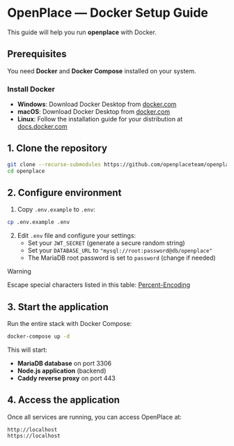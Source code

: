 # OpenPlace — Docker Setup Guide

This guide will help you run **openplace** with Docker.

## Prerequisites

You need **Docker** and **Docker Compose** installed on your system.

### Install Docker

-   **Windows**: Download Docker Desktop from [docker.com](https://www.docker.com/products/docker-desktop/)
-   **macOS**: Download Docker Desktop from [docker.com](https://www.docker.com/products/docker-desktop/)
-   **Linux**: Follow the installation guide for your distribution at [docs.docker.com](https://docs.docker.com/engine/install/)

## 1. Clone the repository

```bash
git clone --recurse-submodules https://github.com/openplaceteam/openplace
cd openplace
```

## 2. Configure environment

1. Copy `.env.example` to `.env`:

```bash
cp .env.example .env
```

2. Edit `.env` file and configure your settings:
    - Set your `JWT_SECRET` (generate a secure random string)
    - Set your `DATABASE_URL` to `"mysql://root:password@db/openplace"`
    - The MariaDB root password is set to `password` (change if needed)

> [!WARNING]
> Escape special characters listed in this table: [Percent-Encoding](https://developer.mozilla.org/en-US/docs/Glossary/Percent-encoding)

## 3. Start the application

Run the entire stack with Docker Compose:

```bash
docker-compose up -d
```

This will start:

-   **MariaDB database** on port 3306
-   **Node.js application** (backend)
-   **Caddy reverse proxy** on port 443

## 4. Access the application

Once all services are running, you can access OpenPlace at:

```
http://localhost
https://localhost
```

